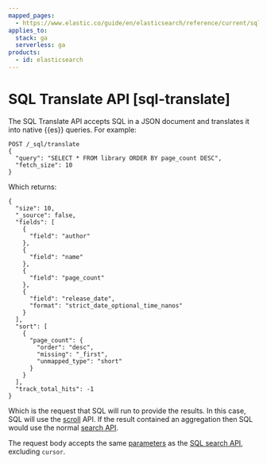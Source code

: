 ```yaml
---
mapped_pages:
  - https://www.elastic.co/guide/en/elasticsearch/reference/current/sql-translate.html
applies_to:
  stack: ga
  serverless: ga
products:
  - id: elasticsearch
---
```


# SQL Translate API [sql-translate]

The SQL Translate API accepts SQL in a JSON document and translates it into native {{es}} queries. For example:

```console
POST /_sql/translate
{
  "query": "SELECT * FROM library ORDER BY page_count DESC",
  "fetch_size": 10
}
```

Which returns:

```console-result
{
  "size": 10,
  "_source": false,
  "fields": [
    {
      "field": "author"
    },
    {
      "field": "name"
    },
    {
      "field": "page_count"
    },
    {
      "field": "release_date",
      "format": "strict_date_optional_time_nanos"
    }
  ],
  "sort": [
    {
      "page_count": {
        "order": "desc",
        "missing": "_first",
        "unmapped_type": "short"
      }
    }
  ],
  "track_total_hits": -1
}
```

Which is the request that SQL will run to provide the results. In this case, SQL will use the [scroll](/reference/elasticsearch/rest-apis/paginate-search-results.md#scroll-search-results) API. If the result contained an aggregation then SQL would use the normal [search API](https://www.elastic.co/docs/api/doc/elasticsearch/operation/operation-search).

The request body accepts the same [parameters](https://www.elastic.co/docs/api/doc/elasticsearch/operation/operation-sql-query) as the [SQL search API](https://www.elastic.co/docs/api/doc/elasticsearch/operation/operation-sql-query), excluding `cursor`.

